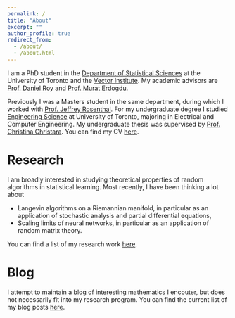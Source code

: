 ```yaml
---
permalink: /
title: "About"
excerpt: ""
author_profile: true
redirect_from: 
  - /about/
  - /about.html
---
```


I am a PhD student in the [Department of Statistical Sciences](http://www.utstat.utoronto.ca/) at the University of Toronto 
and the [Vector Institute](https://vectorinstitute.ai/). 
My academic advisors are [Prof. Daniel Roy](http://danroy.org/) 
and [Prof. Murat Erdogdu](http://www.cs.toronto.edu/~erdogdu/). 

Previously I was a Masters student in the same department, during which I worked with [Prof. Jeffrey Rosenthal](http://probability.ca/jeff/). For my undergraduate degree I studied [Engineering Science](http://engsci.utoronto.ca/) at University of Toronto, majoring in Electrical and Computer Engineering. My undergraduate thesis was supervised by [Prof. Christina Christara](http://www.cs.toronto.edu/~ccc/). You can find my CV [here](files/CV_Mufan_Li.pdf).

# Research

I am broadly interested in studying theoretical properties 
of random algorithms in statistical learning. 
Most recently, I have been thinking a lot about 
- Langevin algorithms on a Riemannian manifold, 
in particular as an application of stochastic analysis 
and partial differential equations, 
- Scaling limits of neural networks, 
in particular as an application of random matrix theory. 

You can find a list of my research work 
[here](https://mufan-li.github.io/research/).

# Blog

I attempt to maintain a blog of interesting mathematics I encouter, 
but does not necessarily fit into my research program. 
You can find the current list of my blog posts 
[here](https://mufan-li.github.io/blog-posts/). 

<!-- Masters Research Project - Collaborative Filtering For Student Grade Analysis (2016) \[[Document](files/Mufan_Li_MSc_Report.pdf)\] \[[Code](https://github.com/mufan-li/sg)\]

Undergraduate Thesis - Efficient and Accurate Numerical PDE Methods For Pricing Financial Derivatives (2015) \[[Document](files/Mufan_Li_Undergrad_Thesis.pdf)\] \[[Presentation](files/Mufan_Li_Thesis_Presentation.pdf)\] \[[Code](https://github.com/mufan-li/PDE03)\] -->

<!-- ### Teaching

Teaching assistant positions held:  
STA220 - The Practice of Statistics I - Summer 2016  
STA248 - Statistics for Computer Scientists - Winter 2016  
STA261 - Probability and Statistics II - Winter 2016  
STA304 - Surveys, Sampling, and Observational Data - Winter 2016  
STA247 - Probability with Computer Applications - Fall 2015   -->

<!-- ### Contact me

Email: mufan dot li at mail dot utoronto dot ca -->
<!-- [email@domain.com](mailto:email@domain.com) -->